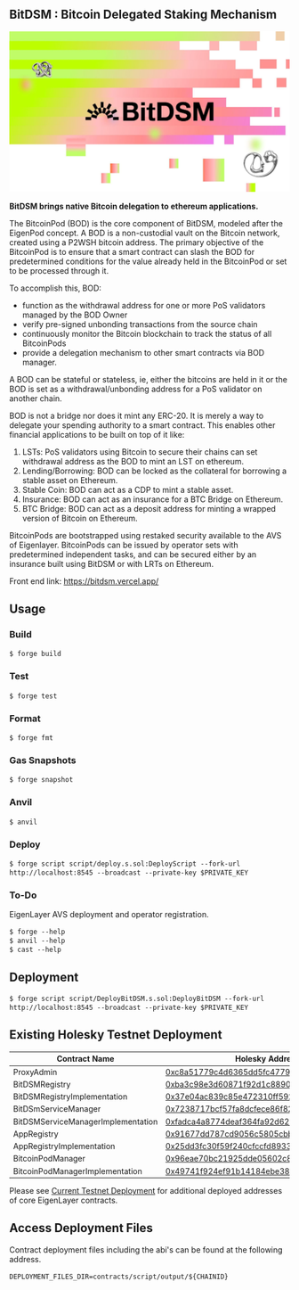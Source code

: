 ## BitDSM : Bitcoin Delegated Staking Mechanism
![Bitcoin Abstract Cover](./assets/cover.jpeg)

**BitDSM brings native Bitcoin delegation to ethereum applications.**

The BitcoinPod (BOD) is the core component of BitDSM, modeled after the EigenPod concept. A BOD is a non-custodial vault on the Bitcoin network, created using a P2WSH bitcoin address. The primary objective of the BitcoinPod is to ensure that a smart contract can slash the BOD for predetermined conditions for the value already held in the BitcoinPod or set to be processed through it. 

To accomplish this, BOD:
- function as the withdrawal address for one or more PoS validators managed by the BOD Owner
- verify pre-signed unbonding transactions from the source chain
- continuously monitor the Bitcoin blockchain to track the status of all BitcoinPods
- provide a delegation mechanism to other smart contracts via BOD manager. 

A BOD can be stateful or stateless, ie, either the bitcoins are held in it or the BOD is set as a withdrawal/unbonding address for a PoS validator on another chain. 

BOD is not a bridge nor does it mint any ERC-20. It is merely a way to delegate your spending authority to a smart contract. This enables other financial applications to be built on top of it like:
1. LSTs: PoS validators using Bitcoin to secure their chains can set withdrawal address as the BOD to mint an LST on ethereum. 
2. Lending/Borrowing: BOD can be locked as the collateral for borrowing a stable asset on Ethereum. 
3. Stable Coin: BOD can act as a CDP to mint a stable asset.
4. Insurance: BOD can act as an insurance for a BTC Bridge on Ethereum. 
5. BTC Bridge: BOD can act as a deposit address for minting a wrapped version of Bitcoin on Ethereum. 

BitcoinPods are bootstrapped using restaked security available to the AVS of Eigenlayer. BitcoinPods can be issued by operator sets with predetermined independent tasks, and can be secured either by an insurance built using BitDSM or with LRTs on Ethereum.

Front end link: https://bitdsm.vercel.app/

## Usage

### Build

```shell
$ forge build
```

### Test

```shell
$ forge test
```

### Format

```shell
$ forge fmt
```

### Gas Snapshots

```shell
$ forge snapshot
```

### Anvil

```shell
$ anvil
```

### Deploy

```shell
$ forge script script/deploy.s.sol:DeployScript --fork-url http://localhost:8545 --broadcast --private-key $PRIVATE_KEY
```

### To-Do
EigenLayer AVS deployment and operator registration.

```shell
$ forge --help
$ anvil --help
$ cast --help
```

## Deployment

```shell
$ forge script script/DeployBitDSM.s.sol:DeployBitDSM --fork-url http://localhost:8545 --broadcast --private-key $PRIVATE_KEY
```

## Existing Holesky Testnet Deployment 
 
| Contract Name                               | Holesky Address                                                                                                                 | 
| -------------                               | --------------------------------------------------------------------                                                            |
| ProxyAdmin                                  | [0xc8a51779c4d6365dd5fc4779a6518fc1598d1654](https://holesky.etherscan.io/address/0xc8a51779c4d6365dd5fc4779a6518fc1598d1654)   |
| BitDSMRegistry                              | [0xba3c98e3d60871f92d1c8890a13207fe46534641](https://holesky.etherscan.io/address/0xba3c98e3d60871f92d1c8890a13207fe46534641)   |
| BitDSMRegistryImplementation                | [0x37e04ac839c85e472310ff592b83e3f15e9920ec](https://holesky.etherscan.io/address/0x37e04ac839c85e472310ff592b83e3f15e9920ec)   |
| BitDSmServiceManager                        | [0x7238717bcf57fa8dcfece86f827e05a1ad4bf6b1](https://holesky.etherscan.io/address/0x7238717bcf57fa8dcfece86f827e05a1ad4bf6b1)   |
| BitDSMServiceManagerImplementation          | [0xfadca4a8774deaf364fa92d62054430ff76b3e97](https://holesky.etherscan.io/address/0xfadca4a8774deaf364fa92d62054430ff76b3e97)   |
| AppRegistry                                 | [0x91677dd787cd9056c5805cbb74e271fd83d88e61](https://holesky.etherscan.io/address/0x91677dd787cd9056c5805cbb74e271fd83d88e61)   |   
| AppRegistryImplementation                   | [0x25dd3fc30f59f240cfccfd893340f9cb9e365d75](https://holesky.etherscan.io/address/0x25dd3fc30f59f240cfccfd893340f9cb9e365d75)   |
| BitcoinPodManager                           | [0x96eae70bc21925dde05602c87c4483579205b1f6](https://holesky.etherscan.io/address/0x96eae70bc21925dde05602c87c4483579205b1f6)   |
| BitcoinPodManagerImplementation             | [0x49741f924ef91b14184ebe38b952f3ddf09008be](https://holesky.etherscan.io/address/0x49741f924ef91b14184ebe38b952f3ddf09008be)   |

Please see [Current Testnet Deployment](https://github.com/Layr-Labs/eigenlayer-contracts?tab=readme-ov-file#current-testnet-deployment) for additional deployed addresses of core EigenLayer contracts.


## Access Deployment Files 
Contract deployment files including the abi's can be found at the following address. 

```
DEPLOYMENT_FILES_DIR=contracts/script/output/${CHAINID}
```
